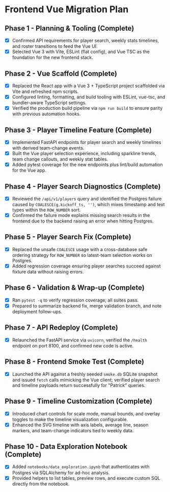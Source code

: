 # Frontend Vue Migration Plan

## Phase 1 - Planning & Tooling (Complete)
- [x] Confirmed API requirements for player search, weekly stats timelines, and roster transitions to feed the Vue UI.
- [x] Selected Vue 3 with Vite, ESLint (flat config), and Vue TSC as the foundation for the new frontend stack.

## Phase 2 - Vue Scaffold (Complete)
- [x] Replaced the React app with a Vue 3 + TypeScript project scaffolded via Vite and refreshed npm scripts.
- [x] Configured linting, formatting, and build tooling with ESLint, vue-tsc, and bundler-aware TypeScript settings.
- [x] Verified the production build pipeline via `npm run build` to ensure parity with previous automation hooks.

## Phase 3 - Player Timeline Feature (Complete)
- [x] Implemented FastAPI endpoints for player search and weekly timelines with derived team-change events.
- [x] Built the Vue player selection experience, including sparkline trends, team change callouts, and weekly stat tables.
- [x] Added pytest coverage for the new endpoints plus lint/build automation for the Vue app.

## Phase 4 - Player Search Diagnostics (Complete)
- [x] Reviewed the `/api/v1/players` query and identified the Postgres failure caused by `COALESCE(g.kickoff_ts, '')`, which mixes timestamp and text types within the `ROW_NUMBER` sort.
- [x] Confirmed the failure mode explains missing search results in the frontend due to the backend raising an error when hitting Postgres.

## Phase 5 - Player Search Fix (Complete)
- [x] Replaced the unsafe `COALESCE` usage with a cross-database safe ordering strategy for `ROW_NUMBER` so latest-team selection works on Postgres.
- [x] Added regression coverage ensuring player searches succeed against fixture data without raising errors.

## Phase 6 - Validation & Wrap-up (Complete)
- [x] Ran `pytest -q` to verify regression coverage; all suites pass.
- [x] Prepared to summarize backend fix, merge validation branch, and note deployment follow-ups.

## Phase 7 - API Redeploy (Complete)
- [x] Relaunched the FastAPI service via `uvicorn`, verified the `/health` endpoint on port 8100, and confirmed new code is active.

## Phase 8 - Frontend Smoke Test (Complete)
- [x] Launched the API against a freshly seeded `smoke.db` SQLite snapshot and issued `fetch` calls mimicking the Vue client; verified player search and timeline payloads return successfully for \"Patrick\" queries.

## Phase 9 - Timeline Customization (Complete)
- [x] Introduced chart controls for scale mode, manual bounds, and overlay toggles to make the timeline visualization configurable.
- [x] Enhanced the SVG timeline with axis labels, average line, season markers, and team-change indicators tied to weekly data.

## Phase 10 - Data Exploration Notebook (Complete)
- [x] Added `notebooks/data_exploration.ipynb` that authenticates with Postgres via SQLAlchemy for ad-hoc analysis.
- [x] Provided helpers to list tables, preview rows, and execute custom SQL directly from the notebook.
